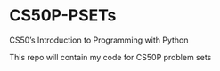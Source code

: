 # CS50P-PSETs
CS50’s Introduction to Programming with Python

This repo will contain my code for CS50P problem sets
